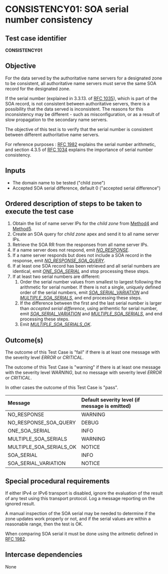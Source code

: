 # CONSISTENCY01: SOA serial number consistency

## Test case identifier

**CONSISTENCY01**

## Objective

For the data served by the authoritative name servers for a designated zone
to be consistent, all authoritative name servers must serve the same SOA
record for the designated zone.   

If the serial number (explained in 3.3.13. of [RFC 1035]), 
which is part of the SOA record, is not consistent between authoritative servers, 
there is a possibility that the data served is inconsistent. The reasons for this 
inconsistency may be different - such as misconfiguration, or as a result of slow 
propagation to the secondary name servers.

The objective of this test is to verify that the serial number is consistent
between different authoritative name servers.

For reference purposes : [RFC 1982]
explains the serial number arithmetic, and section 4.3.5 of 
[RFC 1034] explains the importance of
serial number consistency.

## Inputs

* The domain name to be tested ("child zone")
* Accepted SOA serial difference, default 0 ("accepted serial difference")

## Ordered description of steps to be taken to execute the test case

 1. Obtain the list of name server IPs for the *child zone* from [Method4] 
    and [Method5].
 2. Create an SOA query for *child zone* apex and send it to all name 
    server IPs.
 3. Retrieve the SOA RR from the responses from all name server IPs.
 4. If a name server does not respond, emit *[NO_RESPONSE]*.
 5. If a name server responds but does not include a SOA record in 
    the response, emit *[NO_RESPONSE_SOA_QUERY]*.
 6. If at least one SOA record has been retrieved and all serial 
    numbers are identical, emit *[ONE_SOA_SERIAL]* and stop
    processing these steps.
 7. If at least two serial numbers are different:
    1. Order the serial number values from smallest to largest following
       the arithmetic for serial number.
       If there is not a single, uniquely defined order of the serial 
       numbers, emit *[SOA_SERIAL_VARIATION]* and *[MULTIPLE_SOA_SERIALS]*, 
       and end processing these steps.
    2. If the difference between the first and the last serial number
       is larger than *accepted serial difference*, using arithemtic
       for serial number, emit *[SOA_SERIAL_VARIATION]* and 
       *[MULTIPLE_SOA_SERIALS]*, and end processing these steps.
    3. Emit *[MULTIPLE_SOA_SERIALS_OK]*.


## Outcome(s)

The outcome of this Test Case is "fail" if there is at least one message
with the severity level *ERROR* or *CRITICAL*.

The outcome of this Test Case is "warning" if there is at least one message
with the severity level *WARNING*, but no message with severity level
*ERROR* or *CRITICAL*.

In other cases the outcome of this Test Case is "pass".

Message                       | Default severity level (if message is emitted)
:-----------------------------|:-----------------------------------
NO_RESPONSE                   | WARNING
NO_RESPONSE_SOA_QUERY         | DEBUG
ONE_SOA_SERIAL                | INFO
MULTIPLE_SOA_SERIALS          | WARNING
MULTIPLE_SOA_SERIALS_OK       | NOTICE
SOA_SERIAL                    | INFO
SOA_SERIAL_VARIATION          | NOTICE


## Special procedural requirements	

If either IPv4 or IPv6 transport is disabled, ignore the evaluation of the
result of any test using this transport protocol. Log a message reporting
on the ignored result.

A manual inspection of the SOA serial may be needed to determine if the zone
updates work properly or not, and if the serial values are within a
reasonable range, then the test is OK.

When comparing SOA serial it must be done using the aritmetic defined in
[RFC 1982].


## Intercase dependencies

None

[RFC 1034]: https://tools.ietf.org/html/rfc1035

[RFC 1035]: https://tools.ietf.org/html/rfc1035

[RFC 1982]: https://tools.ietf.org/html/rfc1982 

[Method4]: ../Methods.md#method-4-obtain-glue-address-records-from-parent

[Method5]: ../Methods.md#method-5-obtain-the-name-server-address-records-from-child

[NO_RESPONSE]: #outcomes
[NO_RESPONSE_SOA_QUERY]: #outcomes
[ONE_SOA_SERIAL]: #outcomes
[MULTIPLE_SOA_SERIALS]: #outcomes
[MULTIPLE_SOA_SERIALS_OK]: #outcomes
[SOA_SERIAL]: #outcomes
[SOA_SERIAL_VARIATION]: #outcomes

